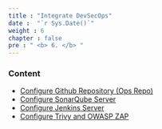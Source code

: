 ```yaml
---
title : "Integrate DevSecOps"
date :  "`r Sys.Date()`" 
weight : 6 
chapter : false
pre : " <b> 6. </b> "
---
```



### Content

- [Configure Github Repository (Ops Repo)](6.1-ops-repo/)
- [Configure SonarQube Server](6.2-sonar/)
- [Configure Jenkins Server](6.3-jenkins/)
- [Configure Trivy and OWASP ZAP](6.4-trivy-owasp-zap/)


